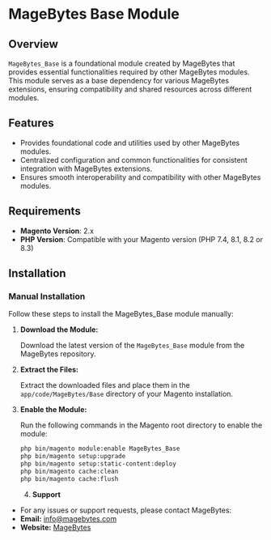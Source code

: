 # MageBytes Base Module

## Overview

`MageBytes_Base` is a foundational module created by MageBytes that provides essential functionalities required by other MageBytes modules. This module serves as a base dependency for various MageBytes extensions, ensuring compatibility and shared resources across different modules.

## Features

- Provides foundational code and utilities used by other MageBytes modules.
- Centralized configuration and common functionalities for consistent integration with MageBytes extensions.
- Ensures smooth interoperability and compatibility with other MageBytes modules.

## Requirements

- **Magento Version**: 2.x
- **PHP Version**: Compatible with your Magento version (PHP 7.4, 8.1, 8.2 or 8.3)

## Installation

### Manual Installation

Follow these steps to install the MageBytes_Base module manually:

1. **Download the Module:**

   Download the latest version of the `MageBytes_Base` module from the MageBytes repository.

2. **Extract the Files:**

   Extract the downloaded files and place them in the `app/code/MageBytes/Base` directory of your Magento installation.

3. **Enable the Module:**

   Run the following commands in the Magento root directory to enable the module:

   ```bash
   php bin/magento module:enable MageBytes_Base
   php bin/magento setup:upgrade
   php bin/magento setup:static-content:deploy
   php bin/magento cache:clean
   php bin/magento cache:flush
   ```
   4. **Support**
- For any issues or support requests, please contact MageBytes:
- **Email:** info@magebytes.com
- **Website:** [MageBytes](https://www.magebytes.com)
